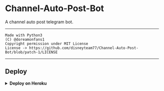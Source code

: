 # Channel-Auto-Post-Bot

A channel auto post telegram bot.

---

```
Made with Python3
(C) @doreamonfans1 
Copyright permission under MIT License
License -> https://github.com/disneyteam77/Channel-Auto-Post-Bot/blob/patch-1/LICENSE
```

---

## Deploy 

<details>
  <summary><b>Deploy on Heroku</b></summary>
<br/>

<p align="left">
  <a href="https://heroku.com/deploy?template=https://github.com/disneyteam77/Channel-Auto-Post-Bot/tree/patch-1">
     <img height="30px" src="https://img.shields.io/badge/Deploy%20To%20Heroku-blueviolet?style=for-the-badge&logo=heroku">
  </a>
</p>

